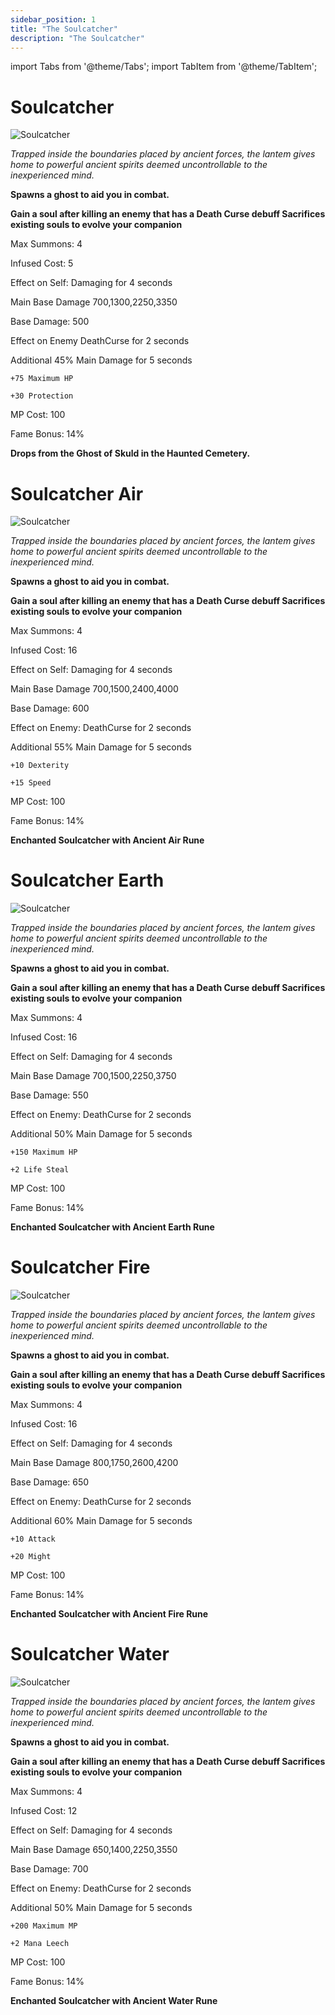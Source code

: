 ```yaml
---
sidebar_position: 1
title: "The Soulcatcher"
description: "The Soulcatcher"
---
```


import Tabs from '@theme/Tabs';
import TabItem from '@theme/TabItem';

<Tabs>
  <TabItem value="Soulcatcher" label="Soulcatcher" default>

# Soulcatcher

![Soulcatcher](https://i.imgur.com/GPEhK9u.png)

<i>Trapped inside the boundaries placed by ancient forces, the lantem gives home to powerful ancient spirits deemed uncontrollable to the inexperienced mind.</i>

**Spawns a ghost to aid you in combat.**

**Gain a soul after killing an enemy that has a Death Curse debuff Sacrifices existing souls to evolve your companion**

Max Summons: 4 

Infused Cost: 5 

Effect on Self: Damaging for 4 seconds 

Main Base Damage 700,1300,2250,3350 

Base Damage: 500 

Effect on Enemy DeathCurse for 2 seconds

Additional 45% Main Damage for 5 seconds

    +75 Maximum HP

    +30 Protection 

MP Cost: 100 

Fame Bonus: 14%

**Drops from the Ghost of Skuld in the Haunted Cemetery.**
    
  </TabItem>
  <TabItem value="Air" label="Air">

# Soulcatcher Air

![Soulcatcher](https://i.imgur.com/EgtWin5.png)

<i>Trapped inside the boundaries placed by ancient forces, the lantem gives home to powerful ancient spirits deemed uncontrollable to the inexperienced mind.</i>

**Spawns a ghost to aid you in combat.**

**Gain a soul after killing an enemy that has a Death Curse debuff Sacrifices existing souls to evolve your companion**

Max Summons: 4 

Infused Cost: 16

Effect on Self: Damaging for 4 seconds 

Main Base Damage 700,1500,2400,4000 

Base Damage: 600 

Effect on Enemy: DeathCurse for 2 seconds

Additional 55% Main Damage for 5 seconds

    +10 Dexterity

    +15 Speed 

MP Cost: 100 

Fame Bonus: 14%

**Enchanted Soulcatcher with Ancient Air Rune**

  </TabItem>
  <TabItem value="Earth" label="Earth">

# Soulcatcher Earth

![Soulcatcher](https://i.imgur.com/s2pwPrr.png)

<i>Trapped inside the boundaries placed by ancient forces, the lantem gives home to powerful ancient spirits deemed uncontrollable to the inexperienced mind.</i>

**Spawns a ghost to aid you in combat.**

**Gain a soul after killing an enemy that has a Death Curse debuff Sacrifices existing souls to evolve your companion**

Max Summons: 4 

Infused Cost: 16

Effect on Self: Damaging for 4 seconds 

Main Base Damage 700,1500,2250,3750 

Base Damage: 550 

Effect on Enemy: DeathCurse for 2 seconds

Additional 50% Main Damage for 5 seconds

    +150 Maximum HP

    +2 Life Steal

MP Cost: 100 

Fame Bonus: 14%
    
**Enchanted Soulcatcher with Ancient Earth Rune**
      
 </TabItem>
  <TabItem value="Fire" label="Fire">

# Soulcatcher Fire

![Soulcatcher](https://i.imgur.com/qJEXzNq.png)

<i>Trapped inside the boundaries placed by ancient forces, the lantem gives home to powerful ancient spirits deemed uncontrollable to the inexperienced mind.</i>

**Spawns a ghost to aid you in combat.**

**Gain a soul after killing an enemy that has a Death Curse debuff Sacrifices existing souls to evolve your companion**

Max Summons: 4 

Infused Cost: 16

Effect on Self: Damaging for 4 seconds 

Main Base Damage 800,1750,2600,4200 

Base Damage: 650 

Effect on Enemy: DeathCurse for 2 seconds

Additional 60% Main Damage for 5 seconds

    +10 Attack

    +20 Might 

MP Cost: 100 

Fame Bonus: 14%
    
**Enchanted Soulcatcher with Ancient Fire Rune**
      
  </TabItem>
 <TabItem value="Water" label="Water">

# Soulcatcher Water

![Soulcatcher](https://i.imgur.com/58Vn5pb.png)

<i>Trapped inside the boundaries placed by ancient forces, the lantem gives home to powerful ancient spirits deemed uncontrollable to the inexperienced mind.</i>

**Spawns a ghost to aid you in combat.**

**Gain a soul after killing an enemy that has a Death Curse debuff Sacrifices existing souls to evolve your companion**

Max Summons: 4 

Infused Cost: 12

Effect on Self: Damaging for 4 seconds 

Main Base Damage 650,1400,2250,3550 

Base Damage: 700 

Effect on Enemy: DeathCurse for 2 seconds

Additional 50% Main Damage for 5 seconds

    +200 Maximum MP

    +2 Mana Leech

MP Cost: 100 

Fame Bonus: 14%

**Enchanted Soulcatcher with Ancient Water Rune**

  </TabItem>
</Tabs>
